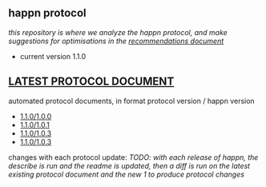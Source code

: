 happn protocol
----------------

*this repository is where we analyze the happn protocol, and make suggestions for optimisations in the [recommendations document](https://github.com/happner/happn-protocol/blob/master/doc/recommendations.md)*

- current version 1.1.0

[LATEST PROTOCOL DOCUMENT](https://github.com/happner/happn-protocol/blob/master/automated-docs/1.1.0/1.0.4/protocol.md)
-----------------------------

automated protocol documents, in format protocol version / happn version

- [1.1.0/1.0.0](https://github.com/happner/happn-protocol/blob/master/automated-docs/1.1.0/1.0.0/protocol.md)
- [1.1.0/1.0.1](https://github.com/happner/happn-protocol/blob/master/automated-docs/1.1.0/1.0.1/protocol.md)
- [1.1.0/1.0.3](https://github.com/happner/happn-protocol/blob/master/automated-docs/1.1.0/1.0.3/protocol.md)
- [1.1.0/1.0.3](https://github.com/happner/happn-protocol/blob/master/automated-docs/1.1.0/1.0.4/protocol.md)

changes with each protocol update:
*TODO: with each release of happn, the describe is run and the readme is updated, then a diff is run on the latest existing protocol document and the new 1 to produce protocol changes*